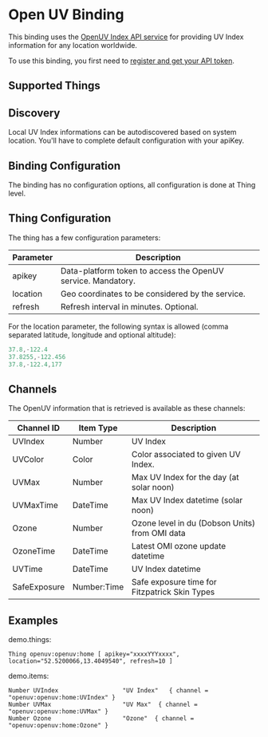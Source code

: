 # Open UV Binding

This binding uses the [OpenUV Index API service](https://www.openuv.io/) for providing UV Index information for any location worldwide.

To use this binding, you first need to [register and get your API token](https://www.openuv.io/auth/google).

## Supported Things

## Discovery

Local UV Index informations can be autodiscovered based on system location.
You'll have to complete default configuration with your apiKey.

## Binding Configuration

The binding has no configuration options, all configuration is done at Thing level.

## Thing Configuration

The thing has a few configuration parameters:

| Parameter | Description                                                  |
|-----------|--------------------------------------------------------------|
| apikey    | Data-platform token to access the OpenUV service. Mandatory. |
| location  | Geo coordinates to be considered by the service.             |
| refresh   | Refresh interval in minutes. Optional.                       |

For the location parameter, the following syntax is allowed (comma separated latitude, longitude and optional altitude):

```java
37.8,-122.4
37.8255,-122.456
37.8,-122.4,177
```

## Channels

The OpenUV information that is retrieved is available as these channels:

| Channel ID   | Item Type   | Description                                    |
|--------------|-------------|------------------------------------------------|
| UVIndex      | Number      | UV Index                                       |
| UVColor      | Color       | Color associated to given UV Index.            |
| UVMax        | Number      | Max UV Index for the day (at solar noon)       |
| UVMaxTime    | DateTime    | Max UV Index datetime (solar noon)             |
| Ozone        | Number      | Ozone level in du (Dobson Units) from OMI data |
| OzoneTime    | DateTime    | Latest OMI ozone update datetime               |
| UVTime       | DateTime    | UV Index datetime                              |
| SafeExposure | Number:Time | Safe exposure time for Fitzpatrick Skin Types  |

## Examples

demo.things:

```xtend
Thing openuv:openuv:home [ apikey="xxxxYYYxxxx", location="52.5200066,13.4049540", refresh=10 ]
```

demo.items:

```xtend
Number UVIndex                  "UV Index"   { channel = "openuv:openuv:home:UVIndex" }   
Number UVMax                    "UV Max"  { channel = "openuv:openuv:home:UVMax" }   
Number Ozone                    "Ozone"  { channel = "openuv:openuv:home:Ozone" }   
```

